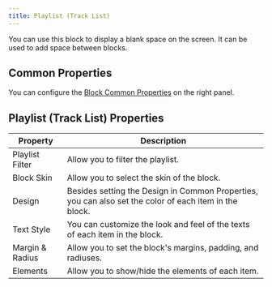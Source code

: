 ```yaml
---
title: Playlist (Track List)
---
```


You can use this block to display a blank space on the screen. It can be used to add space between blocks.

## Common Properties

You can configure the [Block Common Properties](overview#block-common-properties) on the right panel.

## Playlist (Track List) Properties

| Property | Description |
| -------- | ----------- |
| Playlist Filter | Allow you to filter the playlist. |
| Block Skin | Allow you to select the skin of the block. |
| Design | Besides setting the Design in Common Properties, you can also set the color of each item in the block. |
| Text Style | You can customize the look and feel of the texts of each item in the block. |
| Margin & Radius | Allow you to set the block's margins, padding, and radiuses. |
| Elements | Allow you to show/hide the elements of each item. |
